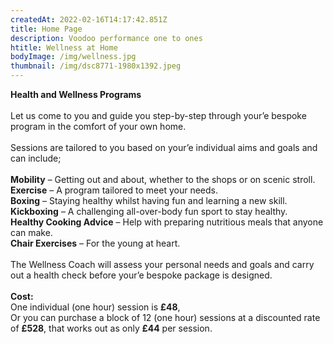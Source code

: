 ```yaml
---
createdAt: 2022-02-16T14:17:42.851Z
title: Home Page
description: Voodoo performance one to ones
htitle: Wellness at Home
bodyImage: /img/wellness.jpg
thumbnail: /img/dsc8771-1980x1392.jpeg
---
```

**Health and Wellness Programs**\
\
Let us come to you and guide you step-by-step through your’e bespoke program in the comfort of your own home.\
\
Sessions are tailored to you based on your’e individual aims and goals and can include;\
\
**Mobility** – Getting out and about, whether to the shops or on scenic stroll.\
**Exercise** – A program tailored to meet your needs.\
**Boxing** – Staying healthy whilst having fun and learning a new skill.\
**Kickboxing** – A challenging all-over-body fun sport to stay healthy.\
**Healthy Cooking Advice** – Help with preparing nutritious meals that anyone can make.\
**Chair Exercises** – For the young at heart.\
\
The Wellness Coach will assess your personal needs and goals and carry out a health check before your’e bespoke package is designed.\
\
**Cost:**\
One individual (one hour) session is **£48**,\
Or you can purchase a block of 12 (one hour) sessions at a discounted rate of **£528**, that works out as only **£44** per session.